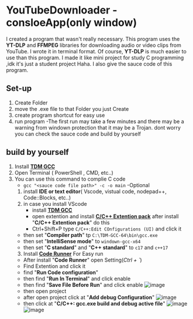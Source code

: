 # YouTubeDownloader - consloeApp(only window)
I created a program that wasn't really necessary. 
This program uses the **YT-DLP** and **FFMPEG** libraries for downloading audio or video clips from YouTube. 
I wrote it in terminal format. Of course, **YT-DLP** is much easier to use than this program.
I made it like mini project for study C programming ,idk it's just a student project Haha.
I also give the sauce code of this program.

## Set-up
1. Create Folder 
2. move the .exe file to that Folder you just Create
3. create program shortcut for easy use
4. run program
   -The first run may take a few minutes and there may be a warning from windown protection that it may be a Trojan.
   dont worry you can check the sauce code and build by yourself

## build by yourself
   1. Install [**TDM GCC**](https://jmeubank.github.io/tdm-gcc/)
   2. Open Terminal ( PowerShell , CMD, etc..)
   3. You can use this command to complie C code
         - `gcc "<sauce code file path>" -c -o main`
   -Optional
      1. install **IDE or text editor**( Vscode, vistual code, nodepad++, Code::Blocks, etc..)
      2. in case you install VScode
         - install [**TDM GCC**](https://jmeubank.github.io/tdm-gcc/)
         - open extention and install [**C/C++ Extention pack**](https://marketplace.visualstudio.com/items?itemName=ms-vscode.cpptools-extension-pack)
           after install "**C/C++ Extention pack**" do this
         - Ctrl+Shift+P type `C/C++:Edit COnfigurations (UI)` and click it
        - then set "**Compiler path**" tp `C:\TDM-GCC-64\bin\gcc.exe`
        - then set "**IntelliSense mode**" to `windown-gcc-x64`
        - then set "**C standard**" and "**C++ standard**" to `c17` and `c++17`
      3. Install [**Code Runner**](https://marketplace.visualstudio.com/items?itemName=formulahendry.code-runner) For Easy run
        - After install "**Code Runner**" open Setting(*Ctrl + `*)
        - Find Extention and click it
        - find "**Run Code configuration**"
        - then find "**Run In Terminal**" and click enable
        - then find "**Save File Before Run**" and click enable
      ![image](https://github.com/user-attachments/assets/4e7ce34f-ed2e-4aad-af80-56e8fefc64ec)
        - then open project
        - after open project click at "**Add debug Configuration**"
      ![image](https://github.com/user-attachments/assets/bbd3d678-6bc7-4869-a5fe-1743814080ff)
        - then click at "**C/C++: gcc.exe build and debug active file**"
      ![image](https://github.com/user-attachments/assets/82ebc8a0-38fc-4eb1-aa29-2440d57103b5)
      ![image](https://github.com/user-attachments/assets/06e75b67-861f-4747-9d9f-44eaccc9f9c5)

   


